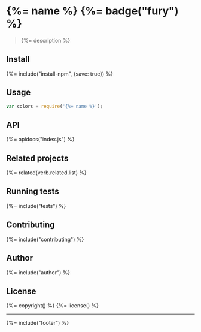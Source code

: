 # {%= name %} {%= badge("fury") %}

> {%= description %}

## Install
{%= include("install-npm", {save: true}) %}

## Usage

```js
var colors = require('{%= name %}');
```

## API
{%= apidocs("index.js") %}

## Related projects
{%= related(verb.related.list) %}

## Running tests
{%= include("tests") %}

## Contributing
{%= include("contributing") %}

## Author
{%= include("author") %}

## License
{%= copyright() %}
{%= license() %}

***

{%= include("footer") %}

